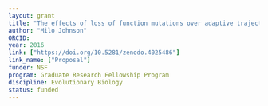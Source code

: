 ```yaml
---
layout: grant
title: "The effects of loss of function mutations over adaptive trajectories in S. cerevisiae (NSF GRFP)"
author: "Milo Johnson"
ORCID:
year: 2016
link: ["https://doi.org/10.5281/zenodo.4025486"]
link_name: ["Proposal"]
funder: NSF
program: Graduate Research Fellowship Program
discipline: Evolutionary Biology
status: funded
---
```

